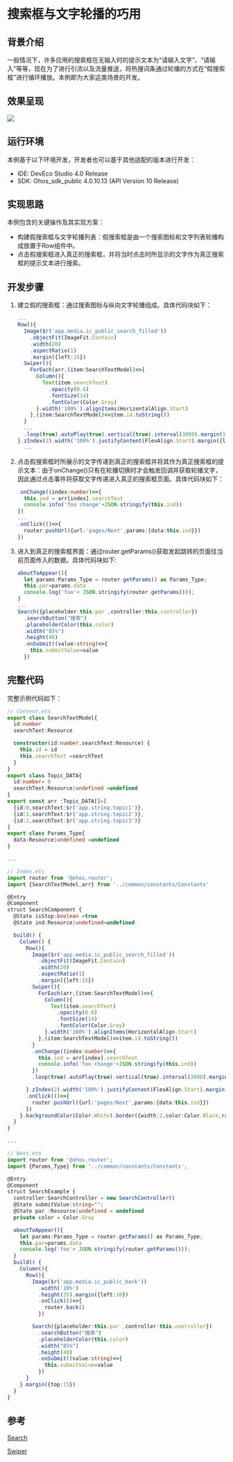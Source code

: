 # 搜索框与文字轮播的巧用
## 背景介绍
一般情况下，许多应用的搜索框在无输入时的提示文本为“请输入文字”、“请输入”等等，现在为了进行引流以及流量推送，将热搜词条通过轮播的方式在“假搜索框”进行循环播放。本例即为大家这类场景的开发。

## 效果呈现
![](figures/Swiper-Search.gif)

## 运行环境
本例基于以下环境开发，开发者也可以基于其他适配的版本进行开发：
- IDE: DevEco Studio 4.0 Release
- SDK: Ohos_sdk_public 4.0.10.13 (API Version 10 Release)

## 实现思路
本例包含的关键操作及其实现方案：
- 构建假搜索框与文字轮播列表：假搜索框是由一个搜索图标和文字列表轮播构成放置于Row组件中。
- 点击假搜索框进入真正的搜索框，并将当时点击时所显示的文字作为真正搜索框的提示文本进行搜索。

## 开发步骤
1. 建立假的搜索框：通过搜索图标与纵向文字轮播组成。具体代码块如下：
    ```ts
    ...
    Row(){
      Image($r('app.media.ic_public_search_filled'))
        .objectFit(ImageFit.Contain)
        .width(20)
        .aspectRatio(1)
        .margin({left:15})
      Swiper(){
        ForEach(arr,(item:SearchTextModel)=>{
          Column(){
            Text(item.searchText)
              .opacity(0.6)
              .fontSize(14)
              .fontColor(Color.Gray)
          }.width('100%').alignItems(HorizontalAlign.Start)
        },(item:SearchTextModel)=>item.id.toString())
      }
      ...
      .loop(true).autoPlay(true).vertical(true).interval(3000).margin(12).indicator(false)
    }.zIndex(2).width('100%').justifyContent(FlexAlign.Start).margin({left:12,right:12})
      ...
    ```
2. 点击假搜索框时所展示的文字传递到真正的搜索框并将其作为真正搜索框的提示文本：由于onChange()只有在轮播切换时才会触发回调并获取轮播文字，因此通过点击事件将获取文字传递进入真正的搜索框页面。具体代码块如下：
    ```ts
    .onChange((index:number)=>{
      this.ind = arr[index].searchText
      console.info('foo change'+JSON.stringify(this.ind))
    })
    ...
    .onClick(()=>{
      router.pushUrl({url:'pages/Next',params:{data:this.ind}})
    })
    ```
3. 进入到真正的搜索框界面：通过router.getParams()获取发起跳转的页面往当前页面传入的数据。具体代码块如下:
    ```ts
    aboutToAppear(){
      let params:Params_Type = router.getParams() as Params_Type;
      this.par=params.data
      console.log('foo'+ JSON.stringify(router.getParams()));
    }
    ... 
    Search({placeholder:this.par ,controller:this.controller})
      .searchButton("搜索")
      .placeholderColor(this.color)
      .width("85%")
      .height(40)
      .onSubmit((value:string)=>{
        this.submitValue=value
      })
    ```

## 完整代码
完整示例代码如下：
```ts
// Content.ets
export class SearchTextModel{
  id:number
  searchText:Resource

  constructor(id:number,searchText:Resource) {
    this.id = id
    this.searchText =searchText
  }
}
export class Topic_DATA{
  id:number= 0
  searchText:Resource|undefined =undefined
}
export const arr :Topic_DATA[]=[
  {id:0,searchText:$r('app.string.topic1')},
  {id:1,searchText:$r('app.string.topic2')},
  {id:2,searchText:$r('app.string.topic3')}
]
export class Params_Type{
  data:Resource|undefined =undefined
}

...

// Index.ets
import router from '@ohos.router';
import {SearchTextModel,arr} from '../common/constants/Constants'

@Entry
@Component
struct SearchComponent {
  @State isStop:boolean =true 
  @State ind:Resource|undefined=undefined

  build() {
    Column() {
      Row(){
        Image($r('app.media.ic_public_search_filled'))
          .objectFit(ImageFit.Contain)
          .width(20)
          .aspectRatio(1)
          .margin({left:15})
        Swiper(){
          ForEach(arr,(item:SearchTextModel)=>{
            Column(){
              Text(item.searchText)
                .opacity(0.6)
                .fontSize(14)
                .fontColor(Color.Gray)
            }.width('100%').alignItems(HorizontalAlign.Start)
          },(item:SearchTextModel)=>item.id.toString())
        }
        .onChange((index:number)=>{
          this.ind = arr[index].searchText
          console.info('foo change'+JSON.stringify(this.ind))
        })
        .loop(true).autoPlay(true).vertical(true).interval(3000).margin(12).indicator(false)

      }.zIndex(2).width('100%').justifyContent(FlexAlign.Start).margin({left:12,right:12})
      .onClick(()=>{
        router.pushUrl({url:'pages/Next',params:{data:this.ind}})
      })
    }.backgroundColor(Color.White).border({width:2,color:Color.Black,radius:40}).margin({top:15})
  }
}

...

// Next.ets
import router from '@ohos.router';
import {Params_Type} from '../common/constants/Constants';

@Entry
@Component
struct SearchExample {
  controller:SearchController = new SearchController()
  @State submitValue:string="";
  @State par :Resource|undefined = undefined
  private color = Color.Gray

  aboutToAppear(){
    let params:Params_Type = router.getParams() as Params_Type;
    this.par=params.data
    console.log('foo'+ JSON.stringify(router.getParams()));
  }
  build() {
    Column(){
      Row(){
        Image($r('app.media.ic_public_back'))
          .width('10%')
          .height(35).margin({left:10})
          .onClick(()=>{
            router.back()
          })

        Search({placeholder:this.par ,controller:this.controller})
          .searchButton("搜索")
          .placeholderColor(this.color)
          .width("85%")
          .height(40)
          .onSubmit((value:string)=>{
            this.submitValue=value
          })
      }
    }.margin({top:15})
  }
}
```


## 参考
[Search](../application-dev/reference/apis-arkui/arkui-ts/ts-basic-components-search.md)

[Swiper](../application-dev/reference/apis-arkui/arkui-ts/ts-container-swiper.md)
